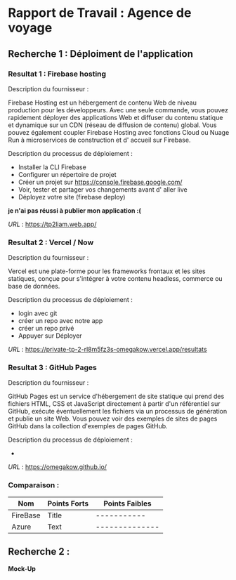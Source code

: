 # Rapport de Travail : Agence de voyage

## Recherche 1 : Déploiment de l'application

### Resultat 1 : Firebase hosting

Description du fournisseur :

Firebase Hosting est un hébergement de contenu Web de niveau production pour les développeurs. Avec une seule commande, vous pouvez rapidement déployer des applications Web et diffuser du contenu statique et dynamique sur un CDN (réseau de diffusion de contenu) global. Vous pouvez également coupler Firebase Hosting avec fonctions Cloud ou Nuage Run à microservices de construction et d' accueil sur Firebase.


Description du processus de déploiement :


- Installer la CLI Firebase
- Configurer un répertoire de projet
- Créer un projet sur https://console.firebase.google.com/
- Voir, tester et partager vos changements avant d' aller live
- Déployez votre site (firebase deploy)

**je n'ai pas réussi à publier mon application :(**


*URL* : https://tp2liam.web.app/

### Resultat 2 : Vercel / Now

Description du fournisseur :

Vercel est une plate-forme pour les frameworks frontaux et les sites statiques, conçue pour s'intégrer à votre contenu headless, commerce ou base de données.


Description du processus de déploiement :

- login avec git
- créer un repo avec notre app
- créer un repo privé
- Appuyer sur Déployer

*URL* : https://private-tp-2-rl8m5fz3s-omegakow.vercel.app/resultats

### Resultat 3 : GitHub Pages

Description du fournisseur :

GitHub Pages est un service d'hébergement de site statique qui prend des fichiers HTML, CSS et JavaScript directement à partir d'un référentiel sur GitHub, exécute éventuellement les fichiers via un processus de génération et publie un site Web. Vous pouvez voir des exemples de sites de pages GitHub dans la collection d'exemples de pages GitHub.

Description du processus de déploiement :

- 

*URL* : https://omegakow.github.io/

### Comparaison :

| Nom | Points Forts | Points Faibles |
| ----------- | ----------- | ----------- |
| FireBase | Title | ----------- |
| Azure | Text | -------------- |

## Recherche 2 :

**Mock-Up**
